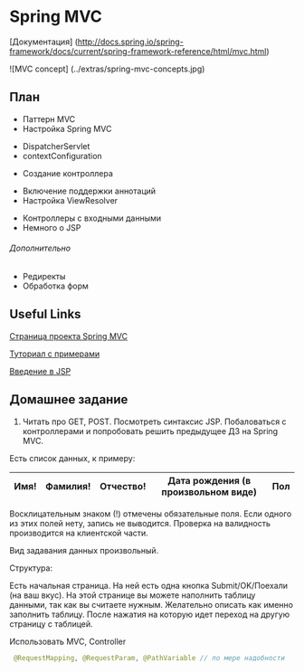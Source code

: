 # Spring MVC

[Документация] (http://docs.spring.io/spring-framework/docs/current/spring-framework-reference/html/mvc.html)

![MVC concept] (../extras/spring-mvc-concepts.jpg)

## План
* Паттерн MVC
* Настройка Spring MVC
 - DispatcherServlet
 - contextConfiguration
* Создание контроллера
 - Включение поддержки аннотаций
 - Настройка ViewResolver
* Контроллеры с входными данными
* Немного о JSP

###### Дополнительно
* Редиректы
* Обработка форм


## Useful Links

[Страница проекта Spring MVC](http://projects.spring.io/spring-framework/)

[Туториал с примерами](http://www.tutorialspoint.com/spring/spring_web_mvc_framework.htm)

[Введение в JSP](http://www.codenet.ru/webmast/java/jsp.php)

## Домашнее задание

1) Читать про GET, POST. Посмотреть синтаксис JSP. Побаловаться с контроллерами и попробовать решить предыдущее ДЗ на Spring MVC.

Есть список данных, к примеру:

Имя! |	Фамилия! |	Отчество! |	Дата рождения (в произвольном виде) |	Пол
-----|----------|-----------|-------------------------------------|----


Восклицательным знаком (!) отмечены обязательные поля. Если одного из этих полей нету, запись не выводится. Проверка на валидность производится на клиентской части.

Вид задавания данных произвольный.

Структура:

Есть начальная страница. На ней есть одна кнопка Submit/OK/Поехали (на ваш вкус). 
На этой странице вы можете наполнить таблицу данными, так как вы считаете нужным.
Желательно описать как именно заполнить таблицу.
После нажатия на которую идет переход на другую страницу с таблицей.

Использовать MVC, Controller
```Java
 @RequestMapping, @RequestParam, @PathVariable // по мере надобности
```
